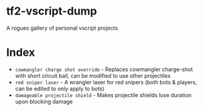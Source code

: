 # tf2-vscript-dump
A rogues gallery of personal vscript projects

# Index
* ``cowmangler charge shot override`` - Replaces cowmangler charge-shot with short circuit ball, can be modified to use other projectiles
* ``red sniper laser`` - A wrangler laser for red snipers (both bots & players, can be edited to only apply to bots)
* ``damageable projectile shield`` - Makes projectile shields lose duration upon blocking damage
